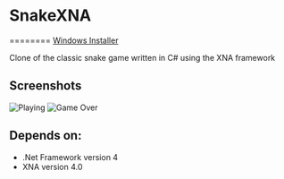 # SnakeXNA
========
<a href="http://goo.gl/IVuIP">Windows Installer</a>

Clone of the classic snake game written in C# using the XNA framework



## Screenshots
![Playing](http://www.matthewoneill.com/images/snake/shot1.png)
![Game Over](http://www.matthewoneill.com/images/snake/shot2.png)


## Depends on:
* .Net Framework version 4
* XNA version 4.0
